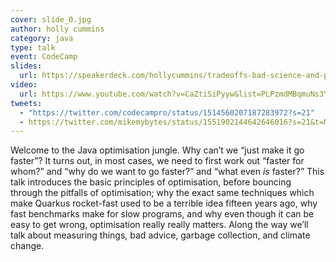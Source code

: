 ```yaml
---
cover: slide_0.jpg
author: holly cummins
category: java
type: talk
event: CodeCamp
slides:
  url: https://speakerdeck.com/hollycummins/tradeoffs-bad-science-and-polar-bears-the-world-of-java-optimisation
video:
  url: https://www.youtube.com/watch?v=CaZtiSiPyyw&list=PLPzmdMBqmuNs3YmINExSkhUEL4g4Nno2e&index=5
tweets:
  - "https://twitter.com/codecampro/status/1514560207187283972?s=21"
  - https://twitter.com/mikemybytes/status/1551902144642646016?s=21&t=MEIdQQu3P9-FVwQwuNcfDg
---
```


Welcome to the Java optimisation jungle. Why can’t we “just make it go faster”? It turns out, in most cases, we need to first work out “faster for whom?” and “why do we want to go faster?” and “what even *is* faster?” This talk introduces the basic principles of optimisation, before bouncing through the pitfalls of optimisation; why the exact same techniques which make Quarkus rocket-fast used to be a terrible idea fifteen years ago, why fast benchmarks make for slow programs, and why even though it can be easy to get wrong, optimisation really really matters. Along the way we’ll talk about measuring things, bad advice, garbage collection, and climate change. 